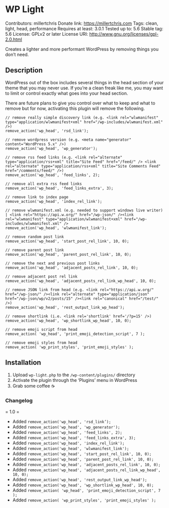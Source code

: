 # WP Light
Contributors: millertchris
Donate link: https://millertchris.com
Tags: clean, light, head, performance
Requires at least: 3.0.1
Tested up to: 5.6
Stable tag: 5.6
License: GPLv2 or later
License URI: http://www.gnu.org/licenses/gpl-2.0.html

Creates a lighter and more performant WordPress by removing things you don’t need.

## Description
WordPress out of the box includes several things in the head section of your theme that you may never use. If you’re a clean freak like me, you may want to limit or control exactly what goes into your head section.

There are future plans to give you control over what to keep and what to remove but for now, activating this plugin will remove the following.

```
// remove really simple discovery link (e.g. <link rel="wlwmanifest" type="application/wlwmanifest+xml" href="/wp-includes/wlwmanifest.xml" />)
remove_action('wp_head', 'rsd_link');

// remove wordpress version (e.g. <meta name="generator" content="WordPress 5.x" />)
remove_action('wp_head', 'wp_generator');

// remove rss feed links (e.g. <link rel="alternate" type="application/rss+xml" title="Site Feed" href="/feed/" /> <link rel="alternate" type="application/rss+xml" title="Site Comments Feed" href="/comments/feed/" />)
remove_action('wp_head', 'feed_links', 2);
        
// remove all extra rss feed links
remove_action('wp_head', 'feed_links_extra', 3);
        
// remove link to index page
remove_action('wp_head', 'index_rel_link');
        
// remove wlwmanifest.xml (e.g. needed to support windows live writer) | <link rel="https://api.w.org/" href="/wp-json/" /><link rel="wlwmanifest" type="application/wlwmanifest+xml" href="/wp-includes/wlwmanifest.xml" />
remove_action('wp_head', 'wlwmanifest_link');
        
// remove random post link
remove_action('wp_head', 'start_post_rel_link', 10, 0);
        
// remove parent post link
remove_action('wp_head', 'parent_post_rel_link', 10, 0);
   
// remove the next and previous post links     
remove_action('wp_head', 'adjacent_posts_rel_link', 10, 0);

// remove adjacent post rel link     
remove_action('wp_head', 'adjacent_posts_rel_link_wp_head', 10, 0);
        
// remove JSON link from head (e.g. <link rel="https://api.w.org/" href="/wp-json/" /><link rel="alternate" type="application/json" href="/wp-json/wp/v2/posts/15" /><link rel="canonical" href="/test/" />)
remove_action('wp_head', 'rest_output_link_wp_head');
        
// remove shortlink (i.e. <link rel='shortlink' href='/?p=15' />)
remove_action('wp_head', 'wp_shortlink_wp_head', 10, 0);

// remove emoji script from head
remove_action( 'wp_head', 'print_emoji_detection_script', 7 );

// remove emoji styles from head
remove_action( 'wp_print_styles', 'print_emoji_styles' );
```

## Installation
1. Upload `wp-light.php` to the `/wp-content/plugins/` directory
2. Activate the plugin through the ‘Plugins’ menu in WordPress
3. Grab some coffee ☕

### Changelog

= 1.0 =
* Added  `remove_action('wp_head', 'rsd_link’);`
* Added  `remove_action('wp_head', 'wp_generator');`
* Added  `remove_action('wp_head', 'feed_links', 2);`
* Added  `remove_action('wp_head', 'feed_links_extra', 3);`
* Added  `remove_action('wp_head', 'index_rel_link');`
* Added  `remove_action('wp_head', 'wlwmanifest_link');`
* Added  `remove_action('wp_head', 'start_post_rel_link', 10, 0);`
* Added  `remove_action('wp_head', 'parent_post_rel_link', 10, 0);`
* Added  `remove_action('wp_head', 'adjacent_posts_rel_link', 10, 0);`
* Added  `remove_action('wp_head', 'adjacent_posts_rel_link_wp_head', 10, 0);`
* Added  `remove_action('wp_head', 'rest_output_link_wp_head');`
* Added  `remove_action('wp_head', 'wp_shortlink_wp_head', 10, 0);`
* Added  `remove_action( 'wp_head', 'print_emoji_detection_script', 7 );`
* Added  `remove_action( 'wp_print_styles', 'print_emoji_styles' );`
